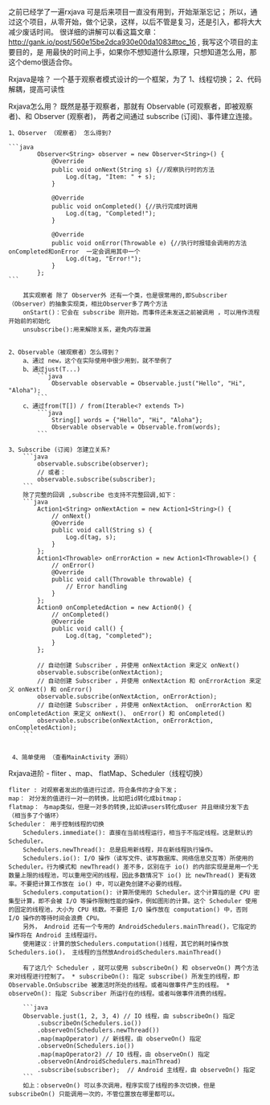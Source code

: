 

之前已经学了一遍rxjava  可是后来项目一直没有用到，开始渐渐忘记；
所以，通过这个项目，从零开始，做个记录，这样，以后不管是复习，还是引入，都将大大减少废话时间。
很详细的讲解可以看这篇文章：http://gank.io/post/560e15be2dca930e00da1083#toc_16 ,
我写这个项目的主要目的，是   用最快的时间上手，如果你不想知道什么原理，只想知道怎么用，那这个demo很适合你。



Rxjava是啥？
    一个基于观察者模式设计的一个框架，为了   1、线程切换；  2、代码解耦，提高可读性

Rxjava怎么用？
    既然是基于观察者，那就有  Observable (可观察者，即被观察者)、和  Observer (观察者)，  两者之间通过 subscribe (订阅)、事件建立连接。
    
    1、Observer （观察者） 怎么得到?
    
    ```java
            Observer<String> observer = new Observer<String>() {
                @Override
                public void onNext(String s) {//观察执行时的方法
                    Log.d(tag, "Item: " + s);
                }

                @Override
                public void onCompleted() {//执行完成时调用
                    Log.d(tag, "Completed!");
                }

                @Override
                public void onError(Throwable e) {//执行时报错会调用的方法    onCompleted和onError  一定会调用其中一个
                    Log.d(tag, "Error!");
                }
            };
    ```
 
        其实观察者 除了 Observer外 还有一个类，也是很常用的,即Subscriber  （Observer）的抽象实现类，相比Observer多了两个方法
        onStart()：它会在 subscribe 刚开始，而事件还未发送之前被调用 ，可以用作流程开始前的初始化
        unsubscribe():用来解除关系，避免内存泄漏


    2、Observable（被观察者）怎么得到？
        a、通过 new，这个在实际使用中很少用到，就不举例了
        b、通过just(T...)
            ```java
                Observable observable = Observable.just("Hello", "Hi", "Aloha");
            ```
        c、通过from(T[]) / from(Iterable<? extends T>)
            ```java
                String[] words = {"Hello", "Hi", "Aloha"};
                Observable observable = Observable.from(words);
            ```

    3、Subscribe (订阅) 怎建立关系?
        ```java
            observable.subscribe(observer);
            // 或者：
            observable.subscribe(subscriber);
        ```
        除了完整的回调 ,subscribe 也支持不完整回调,如下：
        ```java
            Action1<String> onNextAction = new Action1<String>() {
                // onNext()
                @Override
                public void call(String s) {
                    Log.d(tag, s);
                }
            };
            Action1<Throwable> onErrorAction = new Action1<Throwable>() {
                // onError()
                @Override
                public void call(Throwable throwable) {
                    // Error handling
                }
            };
            Action0 onCompletedAction = new Action0() {
                // onCompleted()
                @Override
                public void call() {
                    Log.d(tag, "completed");
                }
            };

            // 自动创建 Subscriber ，并使用 onNextAction 来定义 onNext()
            observable.subscribe(onNextAction);
            // 自动创建 Subscriber ，并使用 onNextAction 和 onErrorAction 来定义 onNext() 和 onError()
            observable.subscribe(onNextAction, onErrorAction);
            // 自动创建 Subscriber ，并使用 onNextAction、 onErrorAction 和 onCompletedAction 来定义 onNext()、 onError() 和 onCompleted()
            observable.subscribe(onNextAction, onErrorAction, onCompletedAction);
        ```


     4、简单使用 （查看MainActivity 源码）

Rxjava进阶 -  fliter 、map、 flatMap、Scheduler（线程切换）

    fliter : 对观察者发出的值进行过滤，符合条件的才会下发；
    map： 对分发的值进行一对一的转换，比如把id转化成bitmap；
    flatmap： 与map类似，但是一对多的转换,比如讲users转化成user 并且继续分发下去 （相当多了个循环）
    Scheduler： 用于控制线程的切换
        Schedulers.immediate(): 直接在当前线程运行，相当于不指定线程。这是默认的 Scheduler。
        Schedulers.newThread(): 总是启用新线程，并在新线程执行操作。
        Schedulers.io(): I/O 操作（读写文件、读写数据库、网络信息交互等）所使用的 Scheduler。行为模式和 newThread() 差不多，区别在于 io() 的内部实现是是用一个无数量上限的线程池，可以重用空闲的线程，因此多数情况下 io() 比 newThread() 更有效率。不要把计算工作放在 io() 中，可以避免创建不必要的线程。
        Schedulers.computation(): 计算所使用的 Scheduler。这个计算指的是 CPU 密集型计算，即不会被 I/O 等操作限制性能的操作，例如图形的计算。这个 Scheduler 使用的固定的线程池，大小为 CPU 核数。不要把 I/O 操作放在 computation() 中，否则 I/O 操作的等待时间会浪费 CPU。
        另外， Android 还有一个专用的 AndroidSchedulers.mainThread()，它指定的操作将在 Android 主线程运行。
        使用建议：计算的放Schedulers.computation()线程，其它的耗时操作放Schedulers.io()， 主线程的当然放AndroidSchedulers.mainThread()

        有了这几个 Scheduler ，就可以使用 subscribeOn() 和 observeOn() 两个方法来对线程进行控制了。 * subscribeOn(): 指定 subscribe() 所发生的线程，即 Observable.OnSubscribe 被激活时所处的线程。或者叫做事件产生的线程。 * observeOn(): 指定 Subscriber 所运行在的线程。或者叫做事件消费的线程。

        ```java
        Observable.just(1, 2, 3, 4) // IO 线程，由 subscribeOn() 指定
            .subscribeOn(Schedulers.io())
            .observeOn(Schedulers.newThread())
            .map(mapOperator) // 新线程，由 observeOn() 指定
            .observeOn(Schedulers.io())
            .map(mapOperator2) // IO 线程，由 observeOn() 指定
            .observeOn(AndroidSchedulers.mainThread)
            .subscribe(subscriber);  // Android 主线程，由 observeOn() 指定
        ```
        如上：observeOn() 可以多次调用，程序实现了线程的多次切换，但是 subscribeOn() 只能调用一次的，不管位置放在哪里都可以。




